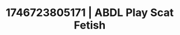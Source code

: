 ---
categories:
- Intimate storytelling
- Mutual desire
- AI-generated
- Sensory play
- Close contact
- ASMR
- Bi-curious stories
- Cosplay
image: /assets/images/1746723805171.jpg
layout: post
seo:
  description: Featured content with artistic ABDL Play, Scat Fetish. HD images available.
  keywords: ABDL Play, Scat Fetish
  og_image: /assets/images/1746723805171.jpg
  schema_type: VisualArtwork
tags:
- ABDL Play
- '#1746723805171'
- Scat Fetish
title: 1746723805171 | ABDL Play Scat Fetish
---